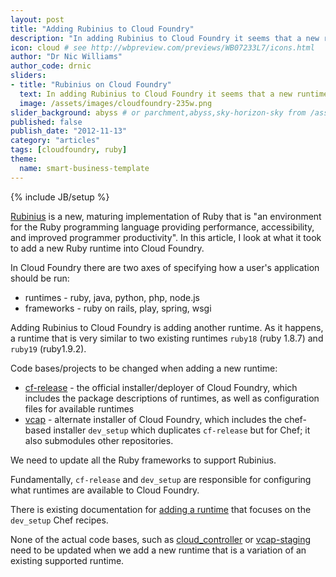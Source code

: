```yaml
---
layout: post
title: "Adding Rubinius to Cloud Foundry"
description: "In adding Rubinius to Cloud Foundry it seems that a new runtime to Cloud Foundry requires a few changes in a few places." # Used in /articles.html listing
icon: cloud # see http://wbpreview.com/previews/WB07233L7/icons.html
author: "Dr Nic Williams"
author_code: drnic
sliders:
- title: "Rubinius on Cloud Foundry"
  text: In adding Rubinius to Cloud Foundry it seems that a new runtime to Cloud Foundry requires a few changes in a few places.
  image: /assets/images/cloudfoundry-235w.png
slider_background: abyss # or parchment,abyss,sky-horizon-sky from /assets/sliders
published: false
publish_date: "2012-11-13"
category: "articles"
tags: [cloudfoundry, ruby]
theme:
  name: smart-business-template
---
```

{% include JB/setup %}

[Rubinius](http://rubini.us/ "Rubinius : Use Ruby&#8482;") is a new, maturing implementation of Ruby that is "an environment for the Ruby programming language providing performance, accessibility, and improved programmer productivity". In this article, I look at what it took to add a new Ruby runtime into Cloud Foundry. 

In Cloud Foundry there are two axes of specifying how a user's application should be run:

* runtimes - ruby, java, python, php, node.js
* frameworks - ruby on rails, play, spring, wsgi

Adding Rubinius to Cloud Foundry is adding another runtime. As it happens, a runtime that is very similar to two existing runtimes `ruby18` (ruby 1.8.7) and `ruby19` (ruby1.9.2).

Code bases/projects to be changed when adding a new runtime:

* [cf-release](https://github.com/cloudfoundry/cf-release) - the official installer/deployer of Cloud Foundry, which includes the package descriptions of runtimes, as well as configuration files for available runtimes
* [vcap](https://github.com/cloudfoundry/vcap) - alternate installer of Cloud Foundry, which includes the chef-based installer `dev_setup` which duplicates `cf-release` but for Chef; it also submodules other repositories.

We need to update all the Ruby frameworks to support Rubinius.

Fundamentally, `cf-release` and `dev_setup` are responsible for configuring what runtimes are available to Cloud Foundry.

There is existing documentation for [adding a runtime](https://github.com/cloudfoundry/oss-docs/tree/master/vcap/adding_a_runtime) that focuses on the `dev_setup` Chef recipes.

None of the actual code bases, such as [cloud_controller](https://github.com/cloudfoundry/cloud_controller) or  [vcap-staging](https://github.com/cloudfoundry/vcap-staging) need to be updated when we add a new runtime that is a variation of an existing supported runtime.
